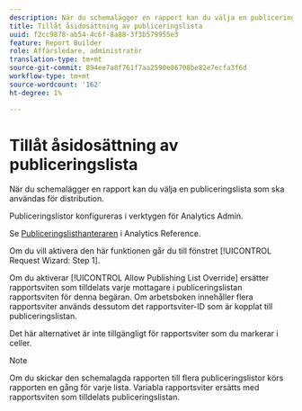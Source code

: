 ```yaml
---
description: När du schemalägger en rapport kan du välja en publiceringslista som ska användas för distribution.
title: Tillåt åsidosättning av publiceringslista
uuid: f2cc9878-ab54-4c6f-8a88-3f3b579955e3
feature: Report Builder
role: Affärsledare, administratör
translation-type: tm+mt
source-git-commit: 894ee7a8f761f7aa2590e06708be82e7ecfa3f6d
workflow-type: tm+mt
source-wordcount: '162'
ht-degree: 1%

---
```



# Tillåt åsidosättning av publiceringslista

När du schemalägger en rapport kan du välja en publiceringslista som ska användas för distribution.

Publiceringslistor konfigureras i verktygen för Analytics Admin.

Se [Publiceringslisthanteraren](https://docs.adobe.com/content/help/en/analytics/admin/admin-tools/publishing-list.html) i Analytics Reference.

Om du vill aktivera den här funktionen går du till fönstret [!UICONTROL Request Wizard: Step 1].

Om du aktiverar [!UICONTROL Allow Publishing List Override] ersätter rapportsviten som tilldelats varje mottagare i publiceringslistan rapportsviten för denna begäran. Om arbetsboken innehåller flera rapportsviter används dessutom det rapportsviter-ID som är kopplat till publiceringslistan.

Det här alternativet är inte tillgängligt för rapportsviter som du markerar i celler.

>[!NOTE]
>
>Om du skickar den schemalagda rapporten till flera publiceringslistor körs rapporten en gång för varje lista. Variabla rapportsviter ersätts med rapportsviten som tilldelats publiceringslistan.

